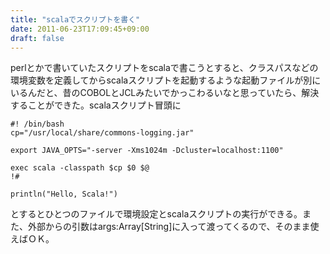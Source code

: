 ```yaml
---
title: "scalaでスクリプトを書く"
date: 2011-06-23T17:09:45+09:00
draft: false
---
```


perlとかで書いていたスクリプトをscalaで書こうとすると、クラスパスなどの環境変数を定義してからscalaスクリプトを起動するような起動ファイルが別にいるんだと、昔のCOBOLとJCLみたいでかっこわるいなと思っていたら、解決することができた。scalaスクリプト冒頭に

```
#! /bin/bash
cp="/usr/local/share/commons-logging.jar"

export JAVA_OPTS="-server -Xms1024m -Dcluster=localhost:1100"

exec scala -classpath $cp $0 $@
!#

println("Hello, Scala!")
```

とするとひとつのファイルで環境設定とscalaスクリプトの実行ができる。また、外部からの引数はargs:Array[String]に入って渡ってくるので、そのまま使えばＯＫ。
